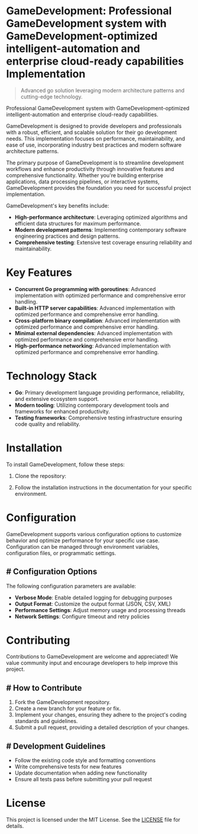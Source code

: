 <!-- fallback_GameDevelopment_20250807013601_81124 -->

# GameDevelopment: Professional GameDevelopment system with GameDevelopment-optimized intelligent-automation and enterprise cloud-ready capabilities Implementation
> Advanced go solution leveraging modern architecture patterns and cutting-edge technology.

Professional GameDevelopment system with GameDevelopment-optimized intelligent-automation and enterprise cloud-ready capabilities.

GameDevelopment is designed to provide developers and professionals with a robust, efficient, and scalable solution for their go development needs. This implementation focuses on performance, maintainability, and ease of use, incorporating industry best practices and modern software architecture patterns.

The primary purpose of GameDevelopment is to streamline development workflows and enhance productivity through innovative features and comprehensive functionality. Whether you're building enterprise applications, data processing pipelines, or interactive systems, GameDevelopment provides the foundation you need for successful project implementation.

GameDevelopment's key benefits include:

* **High-performance architecture**: Leveraging optimized algorithms and efficient data structures for maximum performance.
* **Modern development patterns**: Implementing contemporary software engineering practices and design patterns.
* **Comprehensive testing**: Extensive test coverage ensuring reliability and maintainability.

# Key Features

* **Concurrent Go programming with goroutines**: Advanced implementation with optimized performance and comprehensive error handling.
* **Built-in HTTP server capabilities**: Advanced implementation with optimized performance and comprehensive error handling.
* **Cross-platform binary compilation**: Advanced implementation with optimized performance and comprehensive error handling.
* **Minimal external dependencies**: Advanced implementation with optimized performance and comprehensive error handling.
* **High-performance networking**: Advanced implementation with optimized performance and comprehensive error handling.

# Technology Stack

* **Go**: Primary development language providing performance, reliability, and extensive ecosystem support.
* **Modern tooling**: Utilizing contemporary development tools and frameworks for enhanced productivity.
* **Testing frameworks**: Comprehensive testing infrastructure ensuring code quality and reliability.

# Installation

To install GameDevelopment, follow these steps:

1. Clone the repository:


2. Follow the installation instructions in the documentation for your specific environment.

# Configuration

GameDevelopment supports various configuration options to customize behavior and optimize performance for your specific use case. Configuration can be managed through environment variables, configuration files, or programmatic settings.

## # Configuration Options

The following configuration parameters are available:

* **Verbose Mode**: Enable detailed logging for debugging purposes
* **Output Format**: Customize the output format (JSON, CSV, XML)
* **Performance Settings**: Adjust memory usage and processing threads
* **Network Settings**: Configure timeout and retry policies

# Contributing

Contributions to GameDevelopment are welcome and appreciated! We value community input and encourage developers to help improve this project.

## # How to Contribute

1. Fork the GameDevelopment repository.
2. Create a new branch for your feature or fix.
3. Implement your changes, ensuring they adhere to the project's coding standards and guidelines.
4. Submit a pull request, providing a detailed description of your changes.

## # Development Guidelines

* Follow the existing code style and formatting conventions
* Write comprehensive tests for new features
* Update documentation when adding new functionality
* Ensure all tests pass before submitting your pull request

# License

This project is licensed under the MIT License. See the [LICENSE](https://github.com/sandibrrm/GameDevelopment/blob/main/LICENSE) file for details.
